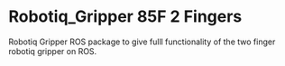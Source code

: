 # Robotiq_Gripper 85F 2 Fingers
Robotiq Gripper ROS package to give fulll functionality of the two finger robotiq gripper on ROS.
